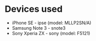 # Devices used

- iPhone SE - ipse          (model: MLLP2SN/A) 
- Samsung Note 3 - snote3
- Sony Xperia ZX - sony     (model: F5121)